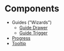 # Components

- Guides ("Wizards")
  - [Guide Drawer](guide-drawer.md)
  - [Guide Trigger](guide-trigger.md)
- [Progress](progress.md)
- [Tooltip](tooltip.md)